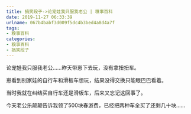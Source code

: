 ```yaml
---
title: 搞笑段子->论宠娃我只服我老公 | 糗事百科
date: 2019-11-27 06:33:39
urlname: 067b4babf3d009f5dc4b3bed4a8d4a7f
tags: 
- 糗事百科
categories:
- 糗事百科
- 搞笑段子
---
```

论宠娃我只服我老公……昨天带崽下去玩，没有拿扭扭车。

崽看到别家娃的自行车和滑板车想玩，结果没得交换只能眼巴巴看着。

当时我就在纠结买自行车还是滑板车，后来又忘记这回事了。

今天老公乐颠颠告诉我领了500块春游费，已经把两种车全买了还剩几十块……



